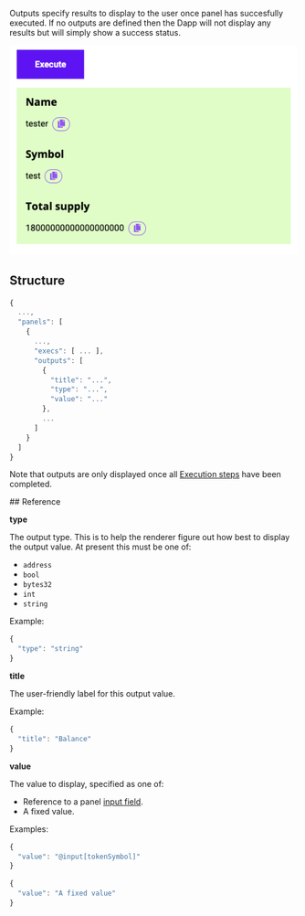Outputs specify results to display to the user once panel has succesfully executed. If no outputs are defined then the Dapp will not display any results but will simply show a success status.

![Outputs](../../images/Outputs.png)

## Structure

```js
{
  ...,
  "panels": [
    {
      ...,
      "execs": [ ... ],
      "outputs": [
        {
          "title": "...",
          "type": "...",
          "value": "..."
        },
        ...
      ]
    }
  ]
}
```

Note that outputs are only displayed once all [Execution steps](../Execs) have been completed.

## Reference

**type**

The output type. This is to help the renderer figure out how best to display the output value. At present this must be one of:

* `address`
* `bool`
* `bytes32`
* `int`
* `string`

Example:

```js
{
  "type": "string"
}
```

**title**

The user-friendly label for this output value.

Example:

```js
{
  "title": "Balance"
}
```

**value**

The value to display, specified as one of:

* Reference to a panel [input field](../Inputs.md).
* A fixed value.

Examples:

```js
{
  "value": "@input[tokenSymbol]"
}
```

```js
{
  "value": "A fixed value"
}
```